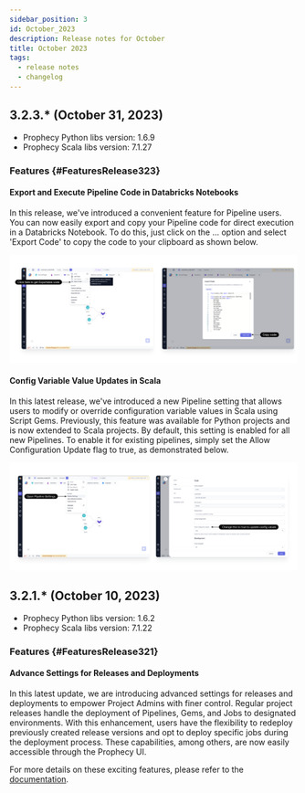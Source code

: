 ```yaml
---
sidebar_position: 3
id: October_2023
description: Release notes for October
title: October 2023
tags:
  - release notes
  - changelog
---
```


## 3.2.3.\* (October 31, 2023)

- Prophecy Python libs version: 1.6.9
- Prophecy Scala libs version: 7.1.27

### Features {#FeaturesRelease323}

#### Export and Execute Pipeline Code in Databricks Notebooks

In this release, we've introduced a convenient feature for Pipeline users. You can now easily export and copy your Pipeline code for direct execution in a Databricks Notebook. To do this, just click on the ... option and select 'Export Code' to copy the code to your clipboard as shown below.

![Export_code](img/export_code.png)

#### Config Variable Value Updates in Scala

In this latest release, we've introduced a new Pipeline setting that allows users to modify or override configuration variable values in Scala using Script Gems. Previously, this feature was available for Python projects and is now extended to Scala projects. By default, this setting is enabled for all new Pipelines. To enable it for existing pipelines, simply set the Allow Configuration Update flag to true, as demonstrated below.

![Override_config_values](img/Override_Config_Values.png)

## 3.2.1.\* (October 10, 2023)

- Prophecy Python libs version: 1.6.2
- Prophecy Scala libs version: 7.1.22

### Features {#FeaturesRelease321}

#### Advance Settings for Releases and Deployments

In this latest update, we are introducing advanced settings for releases and deployments to empower Project Admins with finer control.
Regular project releases handle the deployment of Pipelines, Gems, and Jobs to designated environments.
With this enhancement, users have the flexibility to redeploy previously created release versions and opt to deploy specific jobs during the deployment process. These capabilities, among others, are now easily accessible through the Prophecy UI.

For more details on these exciting features, please refer to the [documentation](/docs/deployment/deployment.md).
